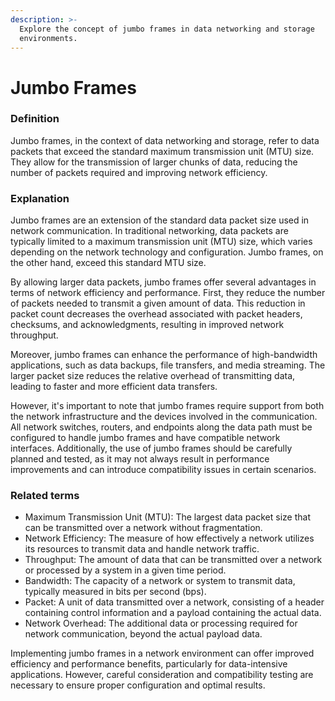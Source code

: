 ```yaml
---
description: >-
  Explore the concept of jumbo frames in data networking and storage
  environments.
---
```


# Jumbo Frames

### Definition

Jumbo frames, in the context of data networking and storage, refer to data packets that exceed the standard maximum transmission unit (MTU) size. They allow for the transmission of larger chunks of data, reducing the number of packets required and improving network efficiency.

### Explanation

Jumbo frames are an extension of the standard data packet size used in network communication. In traditional networking, data packets are typically limited to a maximum transmission unit (MTU) size, which varies depending on the network technology and configuration. Jumbo frames, on the other hand, exceed this standard MTU size.

By allowing larger data packets, jumbo frames offer several advantages in terms of network efficiency and performance. First, they reduce the number of packets needed to transmit a given amount of data. This reduction in packet count decreases the overhead associated with packet headers, checksums, and acknowledgments, resulting in improved network throughput.

Moreover, jumbo frames can enhance the performance of high-bandwidth applications, such as data backups, file transfers, and media streaming. The larger packet size reduces the relative overhead of transmitting data, leading to faster and more efficient data transfers.

However, it's important to note that jumbo frames require support from both the network infrastructure and the devices involved in the communication. All network switches, routers, and endpoints along the data path must be configured to handle jumbo frames and have compatible network interfaces. Additionally, the use of jumbo frames should be carefully planned and tested, as it may not always result in performance improvements and can introduce compatibility issues in certain scenarios.

### Related terms

* Maximum Transmission Unit (MTU): The largest data packet size that can be transmitted over a network without fragmentation.
* Network Efficiency: The measure of how effectively a network utilizes its resources to transmit data and handle network traffic.
* Throughput: The amount of data that can be transmitted over a network or processed by a system in a given time period.
* Bandwidth: The capacity of a network or system to transmit data, typically measured in bits per second (bps).
* Packet: A unit of data transmitted over a network, consisting of a header containing control information and a payload containing the actual data.
* Network Overhead: The additional data or processing required for network communication, beyond the actual payload data.

Implementing jumbo frames in a network environment can offer improved efficiency and performance benefits, particularly for data-intensive applications. However, careful consideration and compatibility testing are necessary to ensure proper configuration and optimal results.

